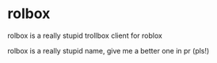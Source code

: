 # rolbox

rolbox is a really stupid trollbox client for roblox

rolbox is a really stupid name, give me a better one in pr (pls!)
